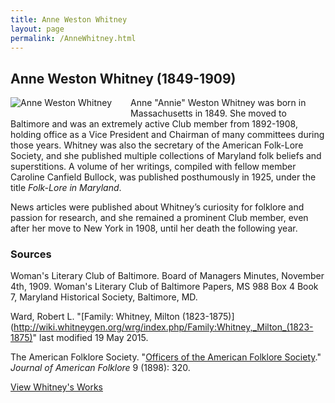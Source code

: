 ```yaml
---
title: Anne Weston Whitney
layout: page
permalink: /AnneWhitney.html
---
```


## Anne Weston Whitney (1849-1909)
<div style="float: left;padding-right: 30px;padding-bottom: 15px;"><img src="https://elizajames.github.io/WLCB_draft/assets/img/AnneWhitney.jpg" alt="Anne Weston Whitney"></div>

Anne "Annie" Weston Whitney was born in Massachusetts in 1849. She moved to Baltimore and was an extremely active Club member from 1892-1908, holding office as a Vice President and Chairman of many committees during those years. Whitney was also the secretary of the American Folk-Lore Society, and she published multiple collections of Maryland folk beliefs and superstitions. A volume of her writings, compiled with fellow member Caroline Canfield Bullock, was published posthumously in 1925, under the title *Folk-Lore in Maryland*. 

News articles were published about Whitney’s curiosity for folklore and passion for research, and she remained a prominent Club member, even after her move to New York in 1908, until her death the following year.

### Sources

Woman's Literary Club of Baltimore. Board of Managers Minutes, November 4th, 1909. Woman's Literary Club of Baltimore Papers, MS 988 Box 4 Book 7, Maryland Historical Society, Baltimore, MD. 

Ward, Robert L. "[Family: Whitney, Milton (1823-1875)](http://wiki.whitneygen.org/wrg/index.php/Family:Whitney,_Milton_(1823-1875)" last modified 19 May 2015.

The American Folklore Society. "[Officers of the American Folklore Society](https://loyolanotredamelib.org/Aperio/WLCB/exhibits/show/club-bios/item/%20https%3A//books.google.com/books?id=agIpAAAAYAAJ)." *Journal of American Folklore* 9 (1898): 320.

[View Whitney's Works](https://elizajames.github.io/WLCB_draft/browse.html#whitney)